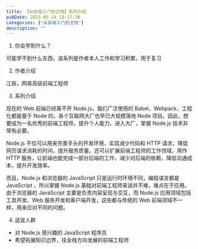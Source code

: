 ```yaml
---
title: 【从前端入门到全栈】系列介绍
pubDate: 2023-05-14 18:17:36
categories: ["从前端入门到全栈"]
description: ""
---
```


1. 你会学到什么？

可能学不到什么东西，该系列是作者本人工作和学习积累，用于复习

2. 作者介绍

江辰，网易高级前端工程师

3. 系列介绍

现在的 Web 前端已经离不开 Node.js，我们广泛使用的 Babel、Webpack、工程化都是基于 Node 的，各个互联网大厂也早已大规模落地 Node 项目。因此，想要成为一名优秀的前端工程师，提升个人能力、进入大厂，掌握 Node.js 技术非常有必要。

Node.js 不仅可以用来完善手头的开发环境，实现减少代码和 HTTP 请求，降低网页请求消耗的时间，提升服务质量。还可以扩展前端工程师的工作领域，用作 HTTP 服务，让前端也能完成一部分后端的工作，减少对后端的依赖，降低沟通成本，提升开发效率。

而且，Node.js 和浏览器的 JavaScript 只是运行时环境不同，编程语言都是 JavaScript ，所以掌握 Node.js 基础对前端工程师来说并不难，难点在于应用。由于浏览器的 JavaScript 主要是负责内容呈现与交互，而 Node.js 应用领域包括工具开发、Web 服务开发和客户端开发，这些都与传统的 Web 前端领域不一样，用来应对不同的问题。

4. 适宜人群

- 对 Node.js 感兴趣的 JavaScript 程序员
- 希望拓展知识边界，往全栈方向发展的前端工程师
